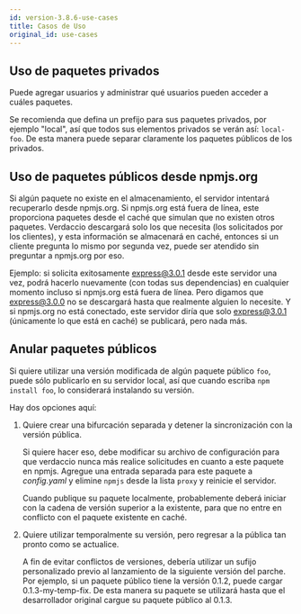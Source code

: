 ```yaml
---
id: version-3.8.6-use-cases
title: Casos de Uso
original_id: use-cases
---
```

## Uso de paquetes privados

Puede agregar usuarios y administrar qué usuarios pueden acceder a cuáles paquetes.

Se recomienda que defina un prefijo para sus paquetes privados, por ejemplo "local", así que todos sus elementos privados se verán así: `local-foo`. De esta manera puede separar claramente los paquetes públicos de los privados.

## Uso de paquetes públicos desde npmjs.org

Si algún paquete no existe en el almacenamiento, el servidor intentará recuperarlo desde npmjs.org. Si npmjs.org está fuera de línea, este proporciona paquetes desde el caché que simulan que no existen otros paquetes. Verdaccio descargará solo los que necesita (los solicitados por los clientes), y esta información se almacenará en caché, entonces si un cliente pregunta lo mismo por segunda vez, puede ser atendido sin preguntar a npmjs.org por eso.

Ejemplo: si solicita exitosamente express@3.0.1 desde este servidor una vez, podrá hacerlo nuevamente (con todas sus dependencias) en cualquier momento incluso si npmjs.org está fuera de línea. Pero digamos que express@3.0.0 no se descargará hasta que realmente alguien lo necesite. Y si npmjs.org no está conectado, este servidor diría que solo express@3.0.1 (únicamente lo que está en caché) se publicará, pero nada más.

## Anular paquetes públicos

Si quiere utilizar una versión modificada de algún paquete público `foo`, puede sólo publicarlo en su servidor local, así que cuando escriba `npm install foo`, lo considerará instalando su versión.

Hay dos opciones aquí:

1. Quiere crear una bifurcación separada y detener la sincronización con la versión pública.
    
    Si quiere hacer eso, debe modificar su archivo de configuración para que verdaccio nunca más realice solicitudes en cuanto a este paquete en npmjs. Agregue una entrada separada para este paquete a *config.yaml* y elimine `npmjs` desde la lista `proxy` y reinicie el servidor.
    
    Cuando publique su paquete localmente, probablemente deberá iniciar con la cadena de versión superior a la existente, para que no entre en conflicto con el paquete existente en caché.

2. Quiere utilizar temporalmente su versión, pero regresar a la pública tan pronto como se actualice.
    
    A fin de evitar conflictos de versiones, debería utilizar un sufijo personalizado previo al lanzamiento de la siguiente versión del parche. Por ejemplo, si un paquete público tiene la versión 0.1.2, puede cargar 0.1.3-my-temp-fix. De esta manera su paquete se utilizará hasta que el desarrollador original cargue su paquete público al 0.1.3.